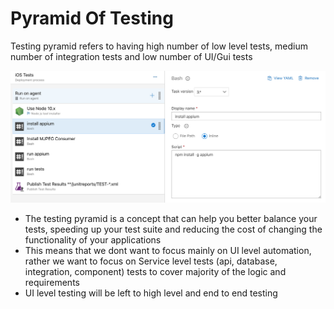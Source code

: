 # Pyramid Of Testing

Testing pyramid refers to having high number of low level tests, medium number of integration tests and low number of UI/Gui tests

![](../.gitbook/assets/image%20%2867%29.png)

* The testing pyramid is a concept that can help you better balance your tests, speeding up your test suite and reducing the cost of changing the functionality of your applications
* This means that we dont want to focus mainly on UI level automation, rather we want to focus on Service level tests \(api, database, integration, component\) tests to cover majority of the logic and requirements
* UI level testing will be left to high level and end to end testing

